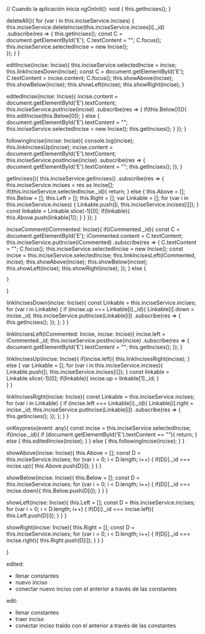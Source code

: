   // Cuando la aplicación inicia
  ngOnInit(): void { 
    this.getIncises();
  }

  deleteAll(){
    for (var i in this.inciseService.incises) {
      this.inciseService.deleteIncise(this.inciseService.incises[i]._id)
      .subscribe(res => {
        this.getIncises();
        const C = document.getElementById('E');
        C.textContent = "";
        C.focus();
        this.inciseService.selectedIncise = new Incise();      
      });
    }
  }

  editIncise(incise: Incise){
    this.inciseService.selectedIncise = incise;
    this.linkIncisesDown(incise);
    const C = document.getElementById('E');
    C.textContent = incise.content;
    C.focus();
    this.showAbove(incise);
    this.showBelow(incise);
    this.showLeft(incise);
    this.showRight(incise);
  }

  editedIncise(incise: Incise){
    incise.content = document.getElementById('E').textContent;
    this.inciseService.putIncise(incise)
    .subscribe(res => {
      if(this.Below[0]){
        this.editIncise(this.Below[0]);
      } else {
        document.getElementById('E').textContent = "";
        this.inciseService.selectedIncise = new Incise();
        this.getIncises();
      }
    });
  }

  followingIncise(incise: Incise){
    console.log(incise);
    this.linkIncisesUp(incise);
    incise.content = document.getElementById('E').textContent;
    this.inciseService.postIncise(incise)
    .subscribe(res => {
      document.getElementById('E').textContent = "";
      this.getIncises();
    });
  }

  getIncises(){
    this.inciseService.getIncises()
      .subscribe(res => {
        this.inciseService.incises = res as Incise[];
        if(this.inciseService.selectedIncise._id){
          return;
        } else {
          this.Above = [];
          this.Below = [];
          this.Left = [];
          this.Right = [];
          var Linkable = [];
          for (var i in this.inciseService.incises) {
            Linkable.push([i, this.inciseService.incises[i]]);
          }
          const linkable = Linkable.slice(-1)[0];
          if(linkable){
            this.Above.push(linkable[1]);
          }
        }
      });
    }

  inciseComment(iCommented: Incise){
    if(iCommented._id){
      const C = document.getElementById('E');
      iCommented.content = C.textContent;
      this.inciseService.putIncise(iCommented)
      .subscribe(res => {
        C.textContent = "";
        C.focus();
        this.inciseService.selectedIncise = new Incise();
        const incise = this.inciseService.selectedIncise;
        this.linkIncisesLeft(iCommented, incise);
        this.showAbove(incise);
        this.showBelow(incise);
        this.showLeft(incise);
        this.showRight(incise);
      });
    } else {

    }
  }

  linkIncisesDown(incise: Incise){
    const Linkable = this.inciseService.incises;
    for (var i in Linkable) {
      if (incise.up === Linkable[i]._id){
        Linkable[i].down = incise._id;
        this.inciseService.putIncise(Linkable[i])
        .subscribe(res => {
          this.getIncises();
          });
      };
    } 
  }

  linkIncisesLeft(iCommented: Incise, incise: Incise){
    incise.left = iCommented._id;
    this.inciseService.postIncise(incise)
    .subscribe(res => {
      document.getElementById('E').textContent = "";
      this.getIncises();
    });
  }

  linkIncisesUp(incise: Incise){
    if(incise.left){
      this.linkIncisesRight(incise);
    } else {
      var Linkable = [];
      for (var i in this.inciseService.incises){
        Linkable.push([i, this.inciseService.incises[i]]);
      }
      const linkable = Linkable.slice(-1)[0];
      if(linkable){
        incise.up = linkable[1]._id;
      }  
    }
  }

  linkIncisesRight(incise: Incise){
    const Linkable = this.inciseService.incises;
    for (var i in Linkable) {
      if (incise.left === Linkable[i]._id){
        Linkable[i].right = incise._id;
        this.inciseService.putIncise(Linkable[i])
        .subscribe(res => {
          this.getIncises();
        });
      };
    } 
  }

  onKeypress(event: any){
    const incise = this.inciseService.selectedIncise;
    if(incise._id){
      if (document.getElementById('E').textContent == ""){
        return;
      } else {
        this.editedIncise(incise);
      }
    } else {
      this.followingIncise(incise);
    }
  }

  showAbove(incise: Incise){ 
    this.Above = [];
    const D = this.inciseService.incises;
    for (var i = 0; i < D.length; i++) {
      if(D[i]._id === incise.up){
        this.Above.push(D[i]);
      }
    }
  }

  showBelow(incise: Incise){ 
    this.Below = [];
    const D = this.inciseService.incises;
    for (var i = 0; i < D.length; i++) {
      if(D[i]._id === incise.down){
        this.Below.push(D[i]);
      }
    }
  }

  showLeft(incise: Incise){
    this.Left = [];
    const D = this.inciseService.incises;
    for (var i = 0; i < D.length; i++) {
      if(D[i]._id === incise.left){
        this.Left.push(D[i]);
      }
    }
  }

  showRight(incise: Incise){
    this.Right = [];
    const D = this.inciseService.incises;
    for (var i = 0; i < D.length; i++) {
      if(D[i]._id === incise.right){
        this.Right.push(D[i]);
      }
    }
  }

}



edited:
* llenar constantes
* nuevo inciso 
* conectar nuevo inciso con el anterior a través de las constantes

edit:
* llenar constantes
* traer inciso 
* conectar inciso traído con el anterior a través de las constantes